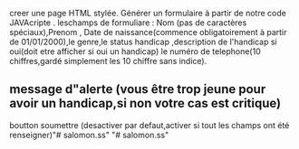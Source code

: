 creer une page HTML stylée.
Générer un formulaire à partir de notre code JAVAcripte .
leschamps de formuliare : Nom (pas de caractères spéciaux),Prenom , Date de naissance(commence obligatoirement à partir de 01/01/2000),le genre,le status handicap ,description de l'handicap si oui(doit etre afficher si oui un handicap)
le numéro de telephone(10 chiffres,gardé simplement les 10 chiffre sans indice).


## message d"alerte (vous être trop jeune pour avoir un handicap,si non votre cas est critique)
boutton soumettre (desactiver par defaut,activer si tout les champs ont été renseigner)"# salomon.ss" 
"# salomon.ss" 
